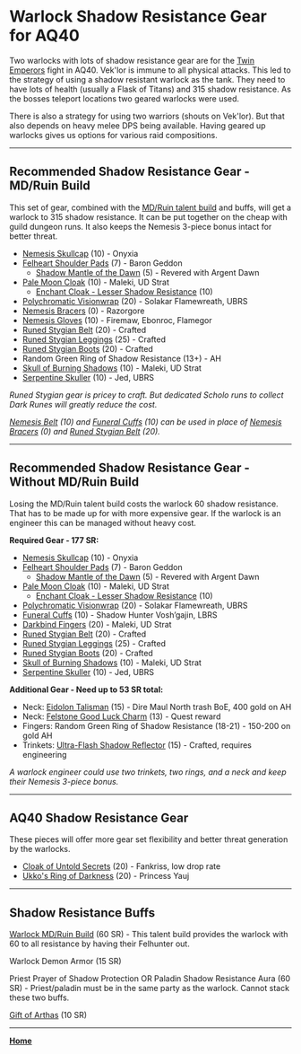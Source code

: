 # Warlock Shadow Resistance Gear for AQ40

Two warlocks with lots of shadow resistance gear are for the [Twin Emperors](https://classic.wowhead.com/npc=15276/emperor-veklor) fight in AQ40. Vek'lor is immune to all physical attacks. This led to the strategy of using a shadow resistant warlock as the tank. They need to have lots of health (usually a Flask of Titans) and 315 shadow resistance. As the bosses teleport locations two geared warlocks were used.

There is also a strategy for using two warriors (shouts on Vek'lor). But that also depends on heavy melee DPS being available. Having geared up warlocks gives us options for various raid compositions.

*****

## Recommended Shadow Resistance Gear - MD/Ruin Build

This set of gear, combined with the [MD/Ruin talent build](https://classic.wowhead.com/talent-calc/warlock/-234035010250005-50502051020001) and buffs, will get a warlock to 315 shadow resistance. It can be put together on the cheap with guild dungeon runs. It also keeps the Nemesis 3-piece bonus intact for better threat.

*   [Nemesis Skullcap](https://classic.wowhead.com/item=16929/nemesis-skullcap) (10) - Onyxia
*   [Felheart Shoulder Pads](https://classic.wowhead.com/item=16807/felheart-shoulder-pads) (7) - Baron Geddon
    *   [Shadow Mantle of the Dawn](https://classic.wowhead.com/item=18173/shadow-mantle-of-the-dawn) (5) - Revered with Argent Dawn
*   [Pale Moon Cloak](https://classic.wowhead.com/item=18734/pale-moon-cloak) (10) - Maleki, UD Strat
    *   [Enchant Cloak - Lesser Shadow Resistance](https://classic.wowhead.com/spell=13522/enchant-cloak-lesser-shadow-resistance) (10)
*   [Polychromatic Visionwrap](https://classic.wowhead.com/item=12609/polychromatic-visionwrap) (20) - Solakar Flamewreath, UBRS
*   [Nemesis Bracers](https://classic.wowhead.com/item=16934/nemesis-bracers) (0) - Razorgore
*   [Nemesis Gloves](https://classic.wowhead.com/item=16928/nemesis-gloves) (10) - Firemaw, Ebonroc, Flamegor
*   [Runed Stygian Belt](https://classic.wowhead.com/item=20539/runed-stygian-belt) (20) - Crafted
*   [Runed Stygian Leggings](https://classic.wowhead.com/item=20538/runed-stygian-leggings) (25) - Crafted
*   [Runed Stygian Boots](https://classic.wowhead.com/item=20537/runed-stygian-boots) (20) - Crafted
*   Random Green Ring of Shadow Resistance (13+) - AH
*   [Skull of Burning Shadows](https://classic.wowhead.com/item=13524/skull-of-burning-shadows) (10) - Maleki, UD Strat
*   [Serpentine Skuller](https://classic.wowhead.com/item=12605/serpentine-skuller) (10) - Jed, UBRS

_Runed Stygian gear is pricey to craft. But dedicated Scholo runs to collect Dark Runes will greatly reduce the cost._

_[Nemesis Belt](https://classic.wowhead.com/item=16933/nemesis-belt) (10) and [Funeral Cuffs](https://classic.wowhead.com/item=12626/funeral-cuffs) (10) can be used in place of _[Nemesis Bracers](https://classic.wowhead.com/item=16934/nemesis-bracers) (0)_ and [Runed Stygian Belt](https://classic.wowhead.com/item=20539/runed-stygian-belt) (20)._

*****

## Recommended Shadow Resistance Gear - Without MD/Ruin Build

Losing the MD/Ruin talent build costs the warlock 60 shadow resistance. That has to be made up for with more expensive gear. If the warlock is an engineer this can be managed without heavy cost.

**Required Gear - 177 SR:**

*   [Nemesis Skullcap](https://classic.wowhead.com/item=16929/nemesis-skullcap) (10) - Onyxia
*   [Felheart Shoulder Pads](https://classic.wowhead.com/item=16807/felheart-shoulder-pads) (7) - Baron Geddon
    *   [Shadow Mantle of the Dawn](https://classic.wowhead.com/item=18173/shadow-mantle-of-the-dawn) (5) - Revered with Argent Dawn
*   [Pale Moon Cloak](https://classic.wowhead.com/item=18734/pale-moon-cloak) (10) - Maleki, UD Strat
    *   [Enchant Cloak - Lesser Shadow Resistance](https://classic.wowhead.com/spell=13522/enchant-cloak-lesser-shadow-resistance) (10)
*   [Polychromatic Visionwrap](https://classic.wowhead.com/item=12609/polychromatic-visionwrap) (20) - Solakar Flamewreath, UBRS
*   [Funeral Cuffs](https://classic.wowhead.com/item=12626/funeral-cuffs) (10) - Shadow Hunter Vosh’gajin, LBRS
*   [Darkbind Fingers](https://classic.wowhead.com/item=13525/darkbind-fingers) (20) - Maleki, UD Strat
*   [Runed Stygian Belt](https://classic.wowhead.com/item=20539/runed-stygian-belt) (20) - Crafted
*   [Runed Stygian Leggings](https://classic.wowhead.com/item=20538/runed-stygian-leggings) (25) - Crafted
*   [Runed Stygian Boots](https://classic.wowhead.com/item=20537/runed-stygian-boots) (20) - Crafted
*   [Skull of Burning Shadows](https://classic.wowhead.com/item=13524/skull-of-burning-shadows) (10) - Maleki, UD Strat
*   [Serpentine Skuller](https://classic.wowhead.com/item=12605/serpentine-skuller) (10) - Jed, UBRS

**Additional Gear - Need up to 53 SR total:**

*   Neck: [Eidolon Talisman](https://classic.wowhead.com/item=18340/eidolon-talisman) (15) - Dire Maul North trash BoE, 400 gold on AH
*   Neck: [Felstone Good Luck Charm](https://classic.wowhead.com/item=13473/felstone-good-luck-charm) (13) - Quest reward
*   Fingers: Random Green Ring of Shadow Resistance (18-21) - 150-200 on gold AH
*   Trinkets: [Ultra-Flash Shadow Reflector](https://classic.wowhead.com/item=18639/ultra-flash-shadow-reflector) (15) - Crafted, requires engineering

_A warlock engineer could use two trinkets, two rings, and a neck and keep their Nemesis 3-piece bonus._

*****

## AQ40 Shadow Resistance Gear

These pieces will offer more gear set flexibility and better threat generation by the warlocks.

*   [Cloak of Untold Secrets](https://classic.wowhead.com/item=21627/cloak-of-untold-secrets) (20) - Fankriss, low drop rate
*   [Ukko's Ring of Darkness](https://classic.wowhead.com/item=21687/ukkos-ring-of-darkness) (20) - Princess Yauj 

*****

## Shadow Resistance Buffs

[Warlock MD/Ruin Build](https://classic.wowhead.com/talent-calc/warlock/-234035010250005-50502051020001) (60 SR) - This talent build provides the warlock with 60 to all resistance by having their Felhunter out.

Warlock Demon Armor (15 SR)

Priest Prayer of Shadow Protection OR Paladin Shadow Resistance Aura (60 SR) - Priest/paladin must be in the same party as the warlock. Cannot stack these two buffs.

[Gift of Arthas](https://classic.wowhead.com/item=9088/gift-of-arthas) (10 SR)

*****

**[Home](https://queuebitt.github.io/)**
